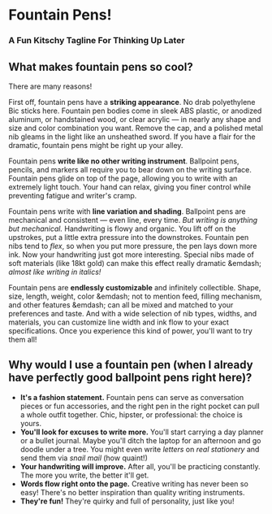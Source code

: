 # Fountain Pens!
### A Fun Kitschy Tagline For Thinking Up Later



## What makes fountain pens so cool?

There are many reasons!

First off, fountain pens have a **striking appearance**. No drab polyethylene Bic sticks here. Fountain pen bodies come in sleek ABS plastic, or anodized aluminum, or handstained wood, or clear acrylic &mdash; in nearly any shape and size and color combination you want. Remove the cap, and a polished metal nib gleams in the light like an unsheathed sword. If you have a flair for the dramatic, fountain pens might be right up your alley.

Fountain pens **write like no other writing instrument**. Ballpoint pens, pencils, and markers all require you to bear down on the writing surface. Fountain pens glide on top of the page, allowing you to write with an extremely light touch. Your hand can relax, giving you finer control while preventing fatigue and writer's cramp.

Fountain pens write with **line variation and shading**. Ballpoint pens are mechanical and consistent &mdash; even line, every time. *But writing is anything but mechanical.* Handwriting is flowy and organic. You lift off on the upstrokes, put a little extra pressure into the downstrokes. Fountain pen nibs tend to *flex*, so when you put more pressure, the pen lays down more ink. Now your handwriting just got more interesting. Special nibs made of soft materials (like 18kt gold) can make this effect really dramatic &emdash; *almost like writing in italics!* 

Fountain pens are **endlessly customizable** and infinitely collectible. Shape, size, length, weight, color &emdash; not to mention feed, filling mechanism, and other features &emdash; can all be mixed and matched to your preferences and taste. And with a wide selection of nib types, widths, and materials, you can customize line width and ink flow to your exact specifications. Once you experience this kind of power, you'll want to try them all!



## Why would I use a fountain pen (when I already have perfectly good ballpoint pens right here)?

- **It's a fashion statement.** Fountain pens can serve as conversation pieces or fun accessories, and the right pen in the right pocket can pull a whole outfit together. Chic, hipster, or professional: the choice is yours.
- **You'll look for excuses to write more.** You'll start carrying a day planner or a bullet journal. Maybe you'll ditch the laptop for an afternoon and go doodle under a tree. You might even write *letters* on *real stationery* and send them via *snail mail* (how quaint!)
- **Your handwriting will improve.** After all, you'll be practicing constantly. The more you write, the better it'll get.
- **Words flow right onto the page.** Creative writing has never been so easy! There's no better inspiration than quality writing instruments.
- **They're fun!** They're quirky and full of personality, just like you!

